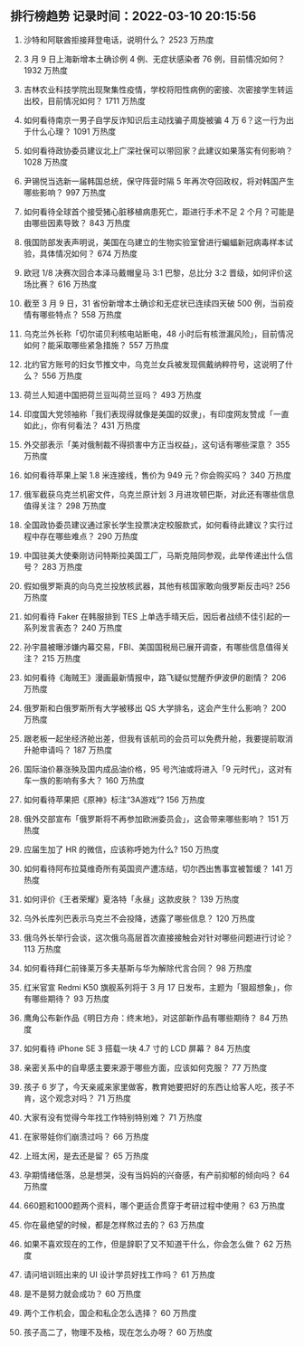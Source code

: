 
## 排行榜趋势 记录时间：2022-03-10 20:15:56
  
  1. 沙特和阿联酋拒接拜登电话，说明什么？ 2523 万热度
    
  2. 3 月 9 日上海新增本土确诊例 4 例、无症状感染者 76 例，目前情况如何？ 1932 万热度
    
  3. 吉林农业科技学院出现聚集性疫情，学校将阳性病例的密接、次密接学生转运出校，目前情况如何？ 1711 万热度
    
  4. 如何看待南京一男子自学反诈知识后主动找骗子周旋被骗 4 万 6？这一行为出于什么心理？ 1091 万热度
    
  5. 如何看待政协委员建议北上广深社保可以带回家？此建议如果落实有何影响？ 1028 万热度
    
  6. 尹锡悦当选新一届韩国总统，保守阵营时隔 5 年再次夺回政权，将对韩国产生哪些影响？ 997 万热度
    
  7. 如何看待全球首个接受猪心脏移植病患死亡，距进行手术不足 2 个月？可能是由哪些因素导致？ 843 万热度
    
  8. 俄国防部发表声明说，美国在乌建立的生物实验室曾进行蝙蝠新冠病毒样本试验，具体情况如何？ 674 万热度
    
  9. 欧冠 1/8 决赛次回合本泽马戴帽皇马 3:1 巴黎，总比分 3:2 晋级，如何评价这场比赛？ 616 万热度
    
  10. 截至 3 月 9 日，31 省份新增本土确诊和无症状已连续四天破 500 例，当前疫情有哪些特点？ 558 万热度
    
  11. 乌克兰外长称「切尔诺贝利核电站断电，48 小时后有核泄漏风险」，目前情况如何？能采取哪些紧急措施？ 557 万热度
    
  12. 北约官方账号的妇女节推文中，乌克兰女兵被发现佩戴纳粹符号，这说明了什么？ 556 万热度
    
  13. 荷兰人知道中国把荷兰豆叫荷兰豆吗？ 493 万热度
    
  14. 印度国大党领袖称「我们表现得就像是美国的奴隶」，有印度网友赞成「一直如此」，你有何看法？ 431 万热度
    
  15. 外交部表示「美对俄制裁不得损害中方正当权益」，这句话有哪些深意？ 355 万热度
    
  16. 如何看待苹果上架 1.8 米连接线，售价为 949 元？你会购买吗？ 340 万热度
    
  17. 俄军截获乌克兰机密文件，乌克兰原计划 3 月进攻顿巴斯，对此还有哪些信息值得关注？ 298 万热度
    
  18. 全国政协委员建议通过家长学生投票决定校服款式，如何看待此建议？实行过程中存在哪些难点？ 290 万热度
    
  19. 中国驻美大使秦刚访问特斯拉美国工厂，马斯克陪同参观，此举传递出什么信号？ 283 万热度
    
  20. 假如俄罗斯真的向乌克兰投放核武器，其他有核国家敢向俄罗斯反击吗? 256 万热度
    
  21. 如何看待 Faker 在韩服排到 TES 上单选手晴天后，因后者战绩不佳引起的一系列发言表态？ 240 万热度
    
  22. 孙宇晨被曝涉嫌内幕交易，FBI、美国国税局已展开调查，有哪些信息值得关注？ 215 万热度
    
  23. 如何看待《海贼王》漫画最新情报中，路飞疑似觉醒乔伊波伊的剧情？ 206 万热度
    
  24. 俄罗斯和白俄罗斯所有大学被移出 QS 大学排名，这会产生什么影响？ 200 万热度
    
  25. 跟老板一起坐经济舱出差，但我有该航司的会员可以免费升舱，我要提前取消升舱申请吗？ 187 万热度
    
  26. 国际油价暴涨殃及国内成品油价格，95 号汽油或将进入「9 元时代」，这对有车一族的影响有多大？ 160 万热度
    
  27. 如何看待苹果把《原神》标注“3A游戏”? 156 万热度
    
  28. 俄外交部宣布「俄罗斯将不再参加欧洲委员会」，这会带来哪些影响？ 151 万热度
    
  29. 应届生加了 HR 的微信，应该称呼她为什么? 150 万热度
    
  30. 如何看待阿布拉莫维奇所有英国资产遭冻结，切尔西出售事宜被暂缓？ 141 万热度
    
  31. 如何评价《王者荣耀》夏洛特「永昼」这款皮肤？ 139 万热度
    
  32. 乌外长库列巴表示乌克兰不会投降，透露了哪些信息？ 120 万热度
    
  33. 俄乌外长举行会谈，这次俄乌高层首次直接接触会对针对哪些问题进行讨论？ 113 万热度
    
  34. 如何看待拜仁前锋莱万多夫基斯与华为解除代言合同？ 98 万热度
    
  35. 红米官宣 Redmi K50 旗舰系列将于 3 月 17 日发布，主题为「狠超想象」，你有哪些期待？ 93 万热度
    
  36. 鹰角公布新作品《明日方舟：终末地》，对这部新作品有哪些期待？ 84 万热度
    
  37. 如何看待 iPhone SE 3 搭载一块 4.7 寸的 LCD 屏幕？ 84 万热度
    
  38. 亲密关系中的自卑感主要来源于哪些方面，应该如何克服？ 77 万热度
    
  39. 孩子 6 岁了，今天亲戚来家里做客，教育她要把好的东西让给客人吃，孩子不肯，这个观念对吗？ 71 万热度
    
  40. 大家有没有觉得今年找工作特别特别难？ 71 万热度
    
  41. 在家带娃你们崩溃过吗？ 66 万热度
    
  42. 上班太闲，是去还是留？ 65 万热度
    
  43. 孕期情绪低落，总是想哭，没有当妈妈的兴奋感，有产前抑郁的倾向吗？ 64 万热度
    
  44. 660题和1000题两个资料，哪个更适合贯穿于考研过程中使用？ 63 万热度
    
  45. 你在最绝望的时候，都是怎样熬过去的？ 63 万热度
    
  46. 如果不喜欢现在的工作，但是辞职了又不知道干什么，你会怎么做？ 62 万热度
    
  47. 请问培训班出来的 UI 设计学员好找工作吗？ 61 万热度
    
  48. 是不是努力就会成功？ 60 万热度
    
  49. 两个工作机会，国企和私企怎么选择？ 60 万热度
    
  50. 孩子高二了，物理不及格，现在怎么办呀？ 60 万热度
    